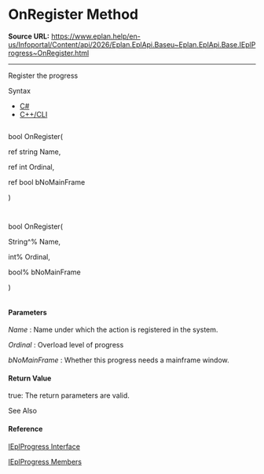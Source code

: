 # OnRegister Method

**Source URL:** https://www.eplan.help/en-us/Infoportal/Content/api/2026/Eplan.EplApi.Baseu~Eplan.EplApi.Base.IEplProgress~OnRegister.html

---

Register the progress

Syntax

- [C#](#i-syntax-CS)
- [C++/CLI](#i-syntax-CPP2005)

```
```
bool OnRegister( 
   ref string Name,
   ref int Ordinal,
   ref bool bNoMainFrame
)
```
```

```
```
bool OnRegister( 
   String^% Name,
   int% Ordinal,
   bool% bNoMainFrame
)
```
```

#### Parameters

*Name*
:   Name under which the action is registered in the system.

*Ordinal*
:   Overload level of progress

*bNoMainFrame*
:   Whether this progress needs a mainframe window.

#### Return Value

true: The return parameters are valid.



See Also

#### Reference

[IEplProgress Interface](Eplan.EplApi.Baseu~Eplan.EplApi.Base.IEplProgress.html)
  
[IEplProgress Members](Eplan.EplApi.Baseu~Eplan.EplApi.Base.IEplProgress_members.html)